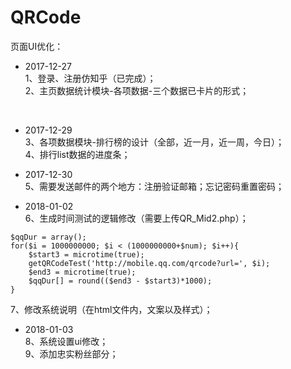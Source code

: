 # QRCode <br>

页面UI优化：<br>
- 2017-12-27 <br>
1、登录、注册仿知乎（已完成）；<br>
2、主页数据统计模块-各项数据-三个数据已卡片的形式；<br>
<br>

- 2017-12-29 <br>
3、各项数据模块-排行榜的设计（全部，近一月，近一周，今日）；<br>
4、排行list数据的进度条；<br>

- 2017-12-30 <br>
5、需要发送邮件的两个地方：注册验证邮箱；忘记密码重置密码；<br>

- 2018-01-02 <br>
6、生成时间测试的逻辑修改（需要上传QR_Mid2.php）；<br>
```
$qqDur = array();
for($i = 1000000000; $i < (1000000000+$num); $i++){
	$start3 = microtime(true);
	getQRCodeTest('http://mobile.qq.com/qrcode?url=', $i);
	$end3 = microtime(true);
	$qqDur[] = round(($end3 - $start3)*1000);
}
```
7、修改系统说明（在html文件内，文案以及样式）；<br>

- 2018-01-03 <br>
8、系统设置ui修改；<br>
9、添加忠实粉丝部分；<br>
